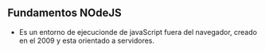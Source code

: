 ## Fundamentos NOdeJS
- Es un entorno de ejecucionde de javaScript fuera del navegador, creado en el 2009 y esta orientado a servidores.